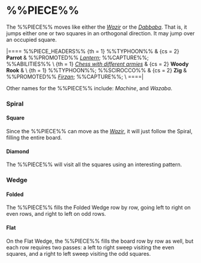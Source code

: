 # %%PIECE%%

The %%PIECE%% moves like either the [*Wazir*](wazir.html)
or the [*Dabbaba*](dabbaba.html). That is, it jumps either one or
two squares in an orthogonal direction. It may jump over an 
occupied square.

|====
%%PIECE_HEADERS%%
  {th = 1}  %%TYPHOON%%
& {cs = 2}  **Parrot**
&           %%PROMOTED%% [*Lantern*](lantern.html);
            %%CAPTURE%%; %%ABILITIES%% \\
  {th = 1}  [*Chess with different armies*](#wiki)
& {cs = 2}  **Woody Rook**
&           \\
  {th = 1}  %%TYPHOON%%; %%SCIROCCO%%
& {cs = 2}  **Zig**
&           %%PROMOTED%% [*Firzan*](ferz.html?piece=firzan);
            %%CAPTURE%%; \\
====|

Other names for the %%PIECE%% include: *Machine*, and *Wazaba*. 

### Spiral

#### Square

Since the %%PIECE%% can move as the [*Wazir*](wazir.html),
it will just follow the Spiral, filling the entire board.

#### Diamond

The %%PIECE%% will visit all the squares using an interesting
pattern.

### Wedge

#### Folded

The %%PIECE%% fills the Folded Wedge row by row, going left
to right on even rows, and right to left on odd rows.

#### Flat

On the Flat Wedge, the %%PIECE%% fills the board row by row
as well, but each row requires two passes: a left to right sweep visiting
the even squares, and a right to left sweep visiting the odd squares.
